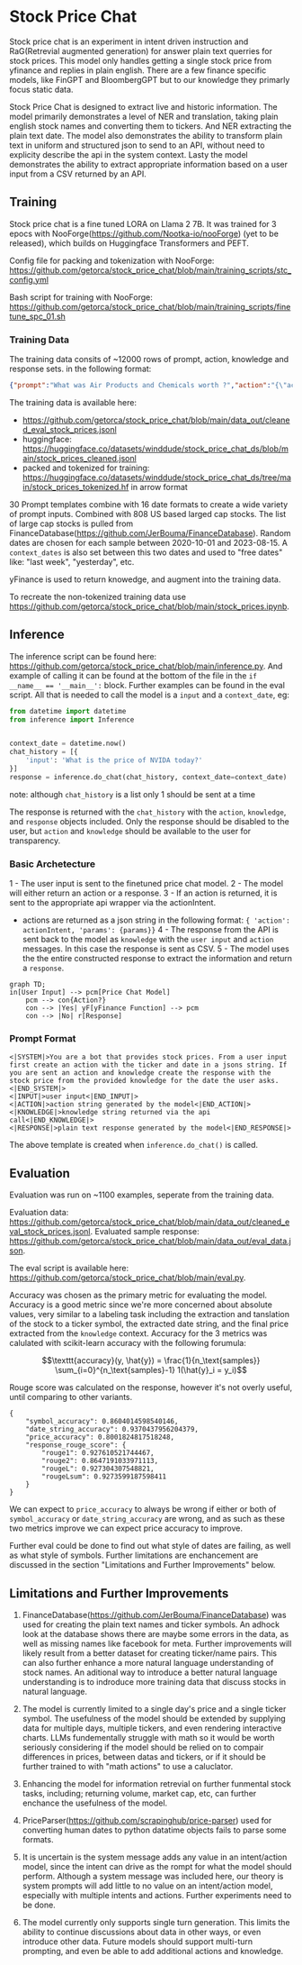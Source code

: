# Stock Price Chat

Stock price chat is an experiment in intent driven instruction and RaG(Retrevial augmented generation) for answer plain text querries for stock prices. This model only handles getting a single stock price from yfinance and replies in plain english. There are a few finance specific models, like FinGPT and BloombergGPT but to our knowledge they primarly focus static data.

Stock Price Chat is designed to extract live and historic information. The model primarily demonstrates a level of NER and translation, taking plain english stock names and converting them to tickers. And NER extracting the plain text date. The model also demonstrates the ability to transform plain text in uniform and structured json to send to an API, without need to explicity describe the api in the system context. Lasty the model demonstrates the ability to extract appropriate information based on a user input from a CSV returned by an API.

## Training

Stock price chat is a fine tuned LORA on Llama 2 7B. It was trained for 3 epocs with NooForge(https://github.com/Nootka-io/nooForge) (yet to be released), which builds on Huggingface Transformers and PEFT. 

Config file for packing and tokenization with NooForge: <https://github.com/getorca/stock_price_chat/blob/main/training_scripts/stc_config.yml>

Bash script for training with NooForge: <https://github.com/getorca/stock_price_chat/blob/main/training_scripts/finetune_spc_01.sh>

### Training Data

The training data consits of ~12000 rows of prompt, action, knowledge and response sets. in the following format:

```json
{"prompt":"What was Air Products and Chemicals worth ?","action":"{\"action\": \"qStock\", \"params\": {\"symbol\": \"APD\", \"date\": \"1 year ago\"}}","knowledge":"Date,Open,High,Low,Close,Volume,Dividends,Stock Splits\n2022-07-12 00:00:00-04:00,234.68,235.17,229.85,231.93,2143400,0.0,0.0\n2022-07-13 00:00:00-04:00,228.33,230.23,226.41,227.99,891700,0.0,0.0\n2022-07-14 00:00:00-04:00,225.0,225.34,218.88,221.98,2059600,0.0,0.0\n","response":"The stock price of Air Products and Chemicals, Inc(APD) is 221.98 on Friday, July 15, 2022.","meta_data":{"context_date":"2023-07-15T00:00:00","date_string":"1 year ago","parsed_date":"2022-07-15T00:00:00","stock":{"symbol":"APD","name":"Air Products and Chemicals, Inc","short_name":"Air Products and Chemicals","currency":"USD"},"error":false}}

```

The training data is available here:
- <https://github.com/getorca/stock_price_chat/blob/main/data_out/cleaned_eval_stock_prices.jsonl>
- huggingface: <https://huggingface.co/datasets/winddude/stock_price_chat_ds/blob/main/stock_prices_cleaned.jsonl>
- packed and tokenized for training: <https://huggingface.co/datasets/winddude/stock_price_chat_ds/tree/main/stock_prices_tokenized.hf> in arrow format

30 Prompt templates combine with 16 date formats to create a wide variety of prompt inputs. Combined with 808 US based larged cap stocks. The list of large cap stocks is pulled from FinanceDatabase(https://github.com/JerBouma/FinanceDatabase). Random dates are chosen for each sample between 2020-10-01 and 2023-08-15. A `context_dates` is also set between this two dates and used to "free dates" like: "last week", "yesterday", etc.

yFinance is used to return knowedge, and augment into the training data.

To recreate the non-tokenized training data use <https://github.com/getorca/stock_price_chat/blob/main/stock_prices.ipynb>.

## Inference

The inference script can be found here: <https://github.com/getorca/stock_price_chat/blob/main/inference.py>.  And example of calling it can be found at the bottom of the file in the `if __name__ == '__main__':` block. Further examples can be found in the eval script. All that is needed to call the model is a `input` and a `context_date`, eg:

```python
from datetime import datetime
from inference import Inference


context_date = datetime.now()
chat_history = [{
    'input': 'What is the price of NVIDA today?'
}]
response = inference.do_chat(chat_history, context_date=context_date)
```
note: although `chat_history` is a list only 1 should be sent at a time

The response is returned with the `chat_history` with the `action`, `knowledge`, and `response` objects included. Only the response should be disabled to the user, but `action` and `knowledge` should be available to the user for transparency.

### Basic Archetecture

1 - The user input is sent to the finetuned price chat model. 
2 - The model will either return an action or a response. 
3 - If an action is returned, it is sent to the appropriate api wrapper via the actionIntent.
  - actions are returned as a json string in the following format: `{ 'action': actionIntent, 'params': {params}}`
4 - The response from the API is sent back to the model as `knowledge` with the `user input` and `action` messages. In this case the response is sent as CSV.
5 - The model uses the the entire constructed response to extract the information and return a `response`.
     
```mermaid
graph TD;
in[User Input] --> pcm[Price Chat Model]
    pcm --> con{Action?}
    con --> |Yes| yF[yFinance Function] --> pcm
    con --> |No| r[Response]
```
### Prompt Format

```
<|SYSTEM|>You are a bot that provides stock prices. From a user input first create an action with the ticker and date in a jsons string. If you are sent an action and knowledge create the response with the stock price from the provided knowledge for the date the user asks.<|END_SYSTEM|>
<|INPUT|>user input<|END_INPUT|>  
<|ACTION|>action string generated by the model<|END_ACTION|>
<|KNOWLEDGE|>knowledge string returned via the api call<|END_KNOWLEDGE|>
<|RESPONSE|>plain text response generated by the model<|END_RESPONSE|>
```

The above template is created when `inference.do_chat()` is called.

## Evaluation

Evaluation was run on ~1100 examples, seperate from the training data.

Evaluation data: <https://github.com/getorca/stock_price_chat/blob/main/data_out/cleaned_eval_stock_prices.jsonl>.
Evaluated sample response: <https://github.com/getorca/stock_price_chat/blob/main/data_out/eval_data.json>. 

The eval script is available here: <https://github.com/getorca/stock_price_chat/blob/main/eval.py>.

Accuracy was chosen as the primary metric for evaluating the model. Accuracy is a good metric since we're more concerned about absolute values, very similar to a labeling task including the extraction and tanslation of the stock to a ticker symbol, the extracted date string, and the final price extracted from the `knowledge` context. Accuracy for the 3 metrics was calulated with scikit-learn accuracy with the following forumula:

```math
\texttt{accuracy}(y, \hat{y}) = \frac{1}{n_\text{samples}} \sum_{i=0}^{n_\text{samples}-1} 1(\hat{y}_i = y_i)
```

Rouge score was calculated on the response, however it's not overly useful, until comparing to other variants. 

```
{
    "symbol_accuracy": 0.8604014598540146,
    "date_string_accuracy": 0.9370437956204379,
    "price_accuracy": 0.8001824817518248,
    "response_rouge_score": {
        "rouge1": 0.927610521744467,
        "rouge2": 0.8647191033971113,
        "rougeL": 0.927304307548821,
        "rougeLsum": 0.9273599187598411
    }
}
```

We can expect to `price_accuracy` to always be wrong if either or both of `symbol_accuracy` or `date_string_accuracy` are wrong, and as such as these two metrics improve we can expect price accuracy to improve.

Further eval could be done to find out what style of dates are failing, as well as what style of symbols. Further limitations are enchancement are discussed in the section "Limitations and Further Improvements" below.

## Limitations and Further Improvements

1) FinanceDatabase(https://github.com/JerBouma/FinanceDatabase) was used for creating the plain text names and ticker symbols. An adhock look at the database shows there are maybe some errors in the data, as well as missing names like facebook for meta. Further improvements will likely result from a better dataset for creating ticker/name pairs. This can also further enhance a more natural language understanding of stock names. An aditional way to introduce a better natural language understanding is to indroduce more training data that discuss stocks in natural language. 

2) The model is currently limited to a single day's price and a single ticker symbol. The usefulness of the model should be extended by supplying data for multiple days, multiple tickers, and even rendering interactive charts. LLMs fundementally struggle with math so it would be worth seriously considering if the model should be relied on to compair differences in prices, between datas and tickers, or if it should be further trained to with "math actions" to use a caluclator.

3) Enhancing the model for information retrevial on further funmental stock tasks, including; returning volume, market cap, etc, can further enchance the usefulness of the model. 

4) PriceParser(https://github.com/scrapinghub/price-parser) used for converting human dates to python datatime objects fails to parse some formats.

5) It is uncertain is the system message adds any value in an intent/action model, since the intent can drive as the rompt for what the model should perform. Although a system message was included here, our theory is system prompts will add little to no value on an intent/action model, especially with multiple intents and actions. Further experiments need to be done.

6) The model currently only supports single turn generation. This limits the ability to continue discussions about data in other ways, or even introduce other data. Future models should support multi-turn prompting, and even be able to add additional actions and knowledge. 
